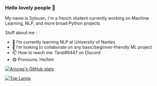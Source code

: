 ### Hello lovely people 👋

My name is Sylouan, I'm a french student currently working on Machine Learning, NLP, and more broad Python projects

Stuff about me : 

- 🌱 I’m currently learning NLP at University of Nantes
- 👯 I’m looking to collaborate on any basic/beginner-friendly ML project
- 📫 How to reach me: Taral#9447 on Discord
- 😄 Pronouns: He/him

[![Anurag's GitHub stats](https://github-readme-stats.vercel.app/api?username=taraal&count_private=false)](https://github.com/anuraghazra/github-readme-stats)

[![Top Langs](https://github-readme-stats.vercel.app/api/top-langs/?username=taraal&layout=compact&count_private=false?exclude_repo=TER_2020_2021-Dynamics-of-Written-Interaction,ML---Training)](https://github.com/anuraghazra/github-readme-stats)
